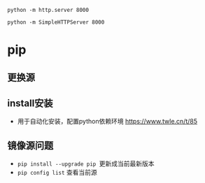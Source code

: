 	
```python3
python -m http.server 8000
```
```python2
python -m SimpleHTTPServer 8000
```


# pip 
## 更换源

## install安装
- 用于自动化安装，配置python依赖环境
https://www.twle.cn/t/85

## 镜像源问题
- `pip install --upgrade pip `更新成当前最新版本
- `pip config list` 查看当前源
